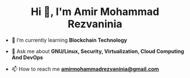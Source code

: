 <h1 align="center">Hi 👋, I'm Amir Mohammad Rezvaninia</h1>

- 🌱 I’m currently learning **Blockchain Technology**

- 💬 Ask me about **GNU/Linux, Security, Virtualization, Cloud Computing And DevOps**

- 📫 How to reach me **amirmohammadrezvaninia@gmail.com**


